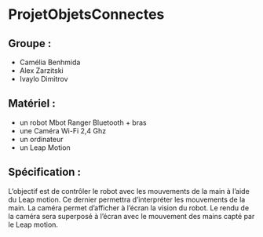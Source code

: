 # ProjetObjetsConnectes

## Groupe :
- Camélia Benhmida
- Alex Zarzitski
- Ivaylo Dimitrov

## Matériel :
- un robot Mbot Ranger Bluetooth + bras
- une Caméra Wi-Fi 2,4 Ghz
- un ordinateur
- un Leap Motion

## Spécification :
L’objectif est de contrôler le robot avec les mouvements de la main à l’aide du Leap motion. Ce
dernier permettra d’interpréter les mouvements de la main. La caméra permet d’afficher à l’écran la
vision du robot. Le rendu de la caméra sera superposé à l’écran avec le mouvement des mains capté
par le Leap motion.
